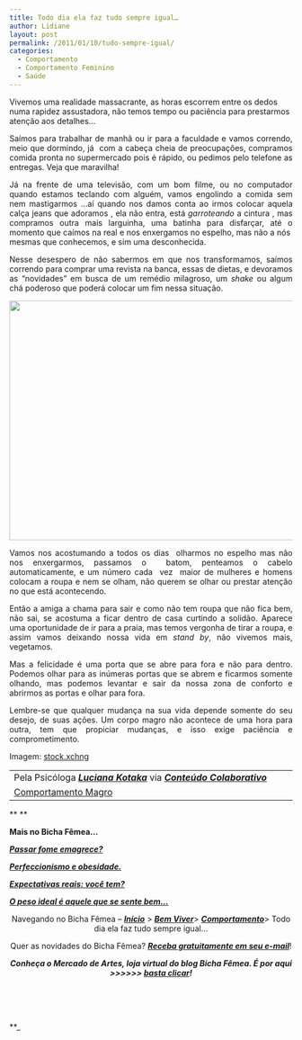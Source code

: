 ```yaml
---
title: Todo dia ela faz tudo sempre igual…
author: Lidiane
layout: post
permalink: /2011/01/10/tudo-sempre-igual/
categories:
  - Comportamento
  - Comportamento Feminino
  - Saúde
---
```

Vivemos uma realidade massacrante, as horas escorrem entre os dedos numa rapidez assustadora, não temos tempo ou paciência para prestarmos atenção aos detalhes…

<p style="text-align: justify;">
  Saímos para trabalhar de manhã ou ir para a faculdade e vamos correndo, meio que dormindo, já  com a cabeça cheia de preocupações, compramos comida pronta no supermercado pois é rápido, ou pedimos pelo telefone as entregas. Veja que maravilha!
</p>

<!--more-->

<p style="text-align: justify;">
  Já na frente de uma televisão, com um bom filme, ou no computador quando estamos teclando com alguém, vamos engolindo a comida sem nem mastigarmos …aí quando nos damos conta ao irmos colocar aquela calça jeans que adoramos , ela não entra, está <em>garroteando</em> a cintura , mas compramos outra mais larguinha, uma batinha para disfarçar, até o momento que caímos na real e nos enxergamos no espelho, mas não a nós  mesmas que conhecemos, e sim uma desconhecida.
</p>

<p style="text-align: justify;">
  Nesse desespero de não sabermos em que nos transformamos, saímos correndo para comprar uma revista na banca, essas de dietas, e devoramos as “novidades” em busca de um remédio milagroso, um <em>shake</em> ou algum chá poderoso que poderá colocar um fim nessa situação.
</p>

<p style="text-align: center;">
  <a href="https://www.trololodemulher.com.br/2010/12/espelho.jpg"><img class="alignnone size-full wp-image-5718" title="espelho" src="https://www.trololodemulher.com.br/2010/12/espelho.jpg" alt="" width="568" height="426" /></a>
</p>

<p style="text-align: justify;">
  Vamos nos acostumando a todos os dias  olharmos no espelho mas não nos enxergarmos, passamos o  batom, penteamos o cabelo automaticamente, e um número cada  vez  maior de mulheres e homens colocam a roupa e nem se olham, não querem se olhar ou prestar atenção no que está acontecendo.
</p>

<p style="text-align: justify;">
  Então a amiga a chama para sair e como não tem roupa que não fica bem, não sai, se acostuma a ficar dentro de casa curtindo a solidão. Aparece uma oportunidade de ir para a praia, mas temos vergonha de tirar a roupa, e assim vamos deixando nossa vida em <em>stand by</em>, não vivemos mais, vegetamos.
</p>

<p style="text-align: justify;">
  Mas a felicidade é uma porta que se abre para fora e não para dentro. Podemos olhar para as inúmeras portas que se abrem e ficarmos somente olhando, mas podemos levantar e sair da nossa zona de conforto e abrirmos as portas e olhar para fora.
</p>

<p style="text-align: justify;">
  Lembre-se que qualquer mudança na sua vida depende somente do seu desejo, de suas ações. Um corpo magro não acontece de uma hora para outra, tem que propiciar mudanças, e isso exige paciência e comprometimento.
</p>

Imagem: <a href="http://www.sxc.hu/" target="_blank" rel="noopener noreferrer">stock.xchng</a>

<table border="0" cellspacing="0" cellpadding="0" width="600">
  <tr>
    <td width="600" valign="top">
      Pela Psicóloga <strong><em><a href="http://www.trololodemulher.com.br/category/colaboradores/luciana-kotaka/">Luciana Kotaka</a></em></strong> via <strong><em><a href="http://www.trololodemulher.com.br/para-voce/conteudo-colaborativo/">Conteúdo Colaborativo</a></em></strong>
    </td>
  </tr>
  
  <tr>
    <td width="600" valign="top">
      <a href="http://lucianakotaka.com.br/" target="_blank" rel="noopener noreferrer">Comportamento Magro</a>
    </td>
  </tr>
</table>

** **

**Mais no Bicha Fêmea…**

**_[Passar fome emagrece?](http://www.trololodemulher.com.br/2010/08/02/passar-fome-nao-emagrece/)_**

**_[Perfeccionismo e obesidade.](http://www.trololodemulher.com.br/2010/07/21/perfeccionismo-e-obesidade/)_**

**_[Expectativas reais: você tem?](http://www.trololodemulher.com.br/2010/06/28/emagrecimento-expectativas/)_**

**_[O peso ideal é aquele que se sente bem…](http://www.trololodemulher.com.br/2010/03/01/emagrecimento-saudavel/)_**

<p style="text-align: center;">
  Navegando no Bicha Fêmea – <strong><em><a href="http://www.trololodemulher.com.br/">Início</a></em></strong> > <a href="http://www.trololodemulher.com.br/bem-viver/"><strong><em>Bem Viver</em></strong></a>> <a href="http://www.trololodemulher.com.br/category/da-mente/comportamento/"><strong><em>Comportamento</em></strong></a>> Todo dia ela faz tudo sempre igual…
</p>

<p style="text-align: center;">
  Quer as novidades do Bicha Fêmea? <strong><em><a href="http://feedburner.google.com/fb/a/mailverify?uri=blogbichafemea&loc=pt_BR">Receba gratuitamente em seu e-mail</a></em></strong>!
</p>

<p style="text-align: center;">
  <strong><em>Conheça o Mercado de Artes, loja virtual do blog Bicha Fêmea. É por aqui >>>>>> </em><a href="http://www.trololodemulher.com.br/loja/"><em>basta clicar</em></a><em>!</em></strong>
</p>

<div>
  <strong><em> </em></strong>
</div>

<div>
  <strong><em> </em></strong>
</div>

<div>
  <strong><em> </em></strong>
</div>

**_ </p> 

</em></strong>